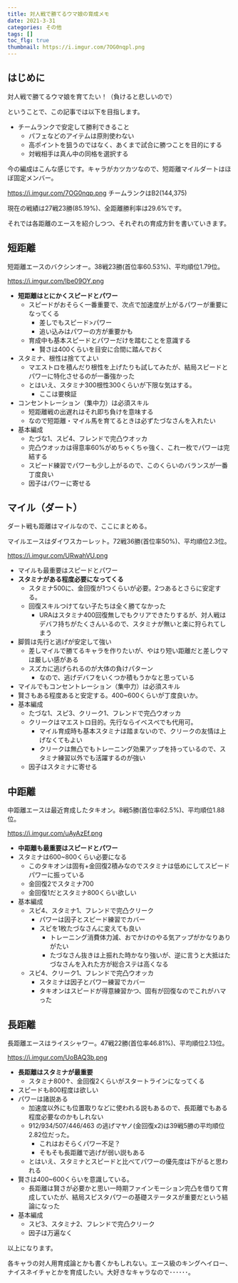 ```yaml
---
title: 対人戦で勝てるウマ娘の育成メモ
date: 2021-3-31
categories: その他
tags: []
toc_flg: true
thumbnail: https://i.imgur.com/7OG0nqpl.png
---
```


## はじめに

対人戦で勝てるウマ娘を育てたい！（負けると悲しいので）

ということで、この記事では以下を目指します。

- チームランクで安定して勝利できること
  - パフェなどのアイテムは原則使わない
  - 高ポイントを狙うのではなく、あくまで試合に勝つことを目的にする
  - 対戦相手は真ん中の同格を選択する

今の編成はこんな感じです。キャラがカツカツなので、短距離マイルダートはほぼ固定メンバー。

https://i.imgur.com/7OG0nqp.png
チームランクはB2(144,375)

現在の戦績は27戦23勝(85.19%)、全距離勝利率は29.6%です。

それでは各距離のエースを紹介しつつ、それぞれの育成方針を書いていきます。

## 短距離

短距離エースのバクシンオー。38戦23勝(首位率60.53%)、平均順位1.79位。

https://i.imgur.com/Ibe09OY.png

- **短距離はとにかくスピードとパワー**
  - スピードがおそらく一番重要で、次点で加速度が上がるパワーが重要になってくる
    - 差しでもスピード>パワー
    - 追い込みはパワーの方が重要かも
  - 育成中も基本スピードとパワーだけを踏むことを意識する
    - 賢さは400くらいを目安に合間に踏んでおく
- スタミナ、根性は捨ててよい
  - マエストロを積んだり根性を上げたりも試してみたが、結局スピードとパワーに特化させるのが一番強かった
  - とはいえ、スタミナ300根性300くらいが下限な気はする。
    - ここは要検証
- コンセントレーション（集中力）は必須スキル
  - 短距離戦の出遅れはそれ即ち負けを意味する
  - なので短距離・マイル馬を育てるときは必ずたづなさんを入れたい
- 基本編成
  - たづな1、スピ4、フレンドで完凸ウオッカ
  - 完凸ウオッカは得意率60%がめちゃくちゃ強く、これ一枚でパワーは完結する
  - スピード練習でパワーも少し上がるので、このくらいのバランスが一番丁度良い
  - 因子はパワーに寄せる

## マイル（ダート）

ダート戦も距離はマイルなので、ここにまとめる。

マイルエースはダイワスカーレット。72戦36勝(首位率50%)、平均順位2.3位。

https://i.imgur.com/URwahVU.png

- マイルも最重要はスピードとパワー
- **スタミナがある程度必要になってくる**
  - スタミナ500に、金回復が1つくらいが必要。2つあるとさらに安定する。
  - 回復スキルつけてない子たちは全く勝てなかった
    - URAはスタミナ400回復無しでもクリアできたりするが、対人戦はデバフ持ちがたくさんいるので、スタミナが無いと楽に狩られてしまう
- 脚質は先行と逃げが安定して強い
  - 差しマイルで勝てるキャラを作りたいが、やはり短い距離だと差しウマは厳しい感がある
  - スズカに逃げられるのが大体の負けパターン
    - なので、逃げデバフをいくつか積もうかなと思っている
- マイルでもコンセントレーション（集中力）は必須スキル
- 賢さもある程度あると安定する。400~600くらいが丁度良いか。
- 基本編成
  - たづな1、スピ3、クリーク1、フレンドで完凸ウオッカ
  - クリークはマエストロ目的。先行ならイベスぺでも代用可。
    - マイル育成時も基本スタミナは踏まないので、クリークの友情は上げなくてもよい
    - クリークは無凸でもトレーニング効果アップを持っているので、スタミナ練習以外でも活躍するのが強い
  - 因子はスタミナに寄せる

## 中距離

中距離エースは最近育成したタキオン。8戦5勝(首位率62.5%)、平均順位1.88位。

https://i.imgur.com/uAyAzEf.png

- **中距離も最重要はスピードとパワー**
- スタミナは600~800くらい必要になる
  - このタキオンは固有+金回復2積みなのでスタミナは低めにしてスピードパワーに振っている
  - 金回復2でスタミナ700
  - 金回復1だとスタミナ800くらい欲しい
- 基本編成
  - スピ4、スタミナ1、フレンドで完凸クリーク
    - パワーは因子とスピード練習でカバー
    - スピを1枚たづなさんに変えても良い
      - トレーニング消費体力減、おでかけのやる気アップがかなりありがたい
      - たづなさん抜きは上振れた時かなり強いが、逆に言うと大抵はたづなさんを入れた方が総合ステは高くなる
  - スピ4、クリーク1、フレンドで完凸ウオッカ
    - スタミナは因子とパワー練習でカバー
    - タキオンはスピードが得意練習かつ、固有が回復なのでこれがハマった

## 長距離

長距離エースはライスシャワー。47戦22勝(首位率46.81%)、平均順位2.13位。

https://i.imgur.com/UoBAQ3b.png

- **長距離はスタミナが最重要**
  - スタミナ800↑、金回復2くらいがスタートラインになってくる
- スピードも800程度は欲しい
- パワーは諸説ある
  - 加速度以外にも位置取りなどに使われる説もあるので、長距離でもある程度必要なのかもしれない
  - 912/934/507/446/463 の逃げマヤノ(金回復x2)は39戦5勝の平均順位2.82位だった。
    - これはおそらくパワー不足？
    - そもそも長距離で逃げが弱い説もある
  - とはいえ、スタミナとスピードと比べてパワーの優先度は下がると思われる
- 賢さは400~600くらいを意識している。
  - 長距離は賢さが必要かと思い一時期ファインモーション完凸を借りて育成していたが、結局スピスタパワーの基礎ステータスが重要だという結論になった
- 基本編成
  - スピ3、スタミナ2、フレンドで完凸クリーク
  - 因子は万遍なく

以上になります。

各キャラの対人用育成論とかも書くかもしれない。エース級のキングヘイロー、ナイスネイチャとかを育成したい。大好きなキャラなので･･････。